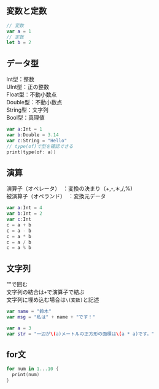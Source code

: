 ## 変数と定数
``` swift
// 変数
var a = 1
// 定数
let b = 2
```

## データ型
Int型：整数<br>
UInt型：正の整数<br>
Float型：不動小数点<br>
Double型：不動小数点<br>
String型：文字列<br>
Bool型：真理値<br>
``` swift
var a:Int = 1
var b:Double = 3.14
var c:String = "Hello"
// type(of)で型を確認できる
print(type(of: a))
```

## 演算
演算子（オペレータ）　：変換の決まり（+,-,＊,/,%)<br>
被演算子（オペランド）　：変換元データ
``` swift
var a:Int = 4
var b:Int = 2
var c:Int
c = a + b
c = a - b
c = a * b
c = a / b
c = a % b
```

## 文字列
""で囲む<br>
文字列の結合は```+```で演算子で結ぶ<br>
文字列に埋め込む場合は```\(変数)```と記述
``` swift
var name = "鈴木"
var msg = "私は" + name + "です！"

var a = 3
var str = "一辺が\(a)メートルの正方形の面積は\(a * a)です。"
```

## for文
``` swift
for num in 1...10 {
  print(num)
}
```
